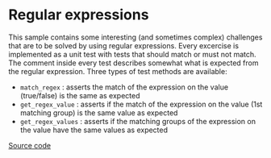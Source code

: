 # Regular expressions
This sample contains some interesting (and sometimes complex) challenges that are to be solved by using regular expressions.
Every excercise is implemented as a unit test with tests that should match or must not match.
The comment inside every test describes somewhat what is expected from the regular expression.
Three types of test methods are available:

- `match_regex` : asserts the match of the expression on the value (true/false) is the same as expected
- `get_regex_value` : asserts if the match of the expression on the value (1st matching group) is the same value as expected
- `get_regex_values` : asserts if the matching groups of the expression on the value have the same values as expected

[Source code](../src/01-regular-expressions/test_regex.py)